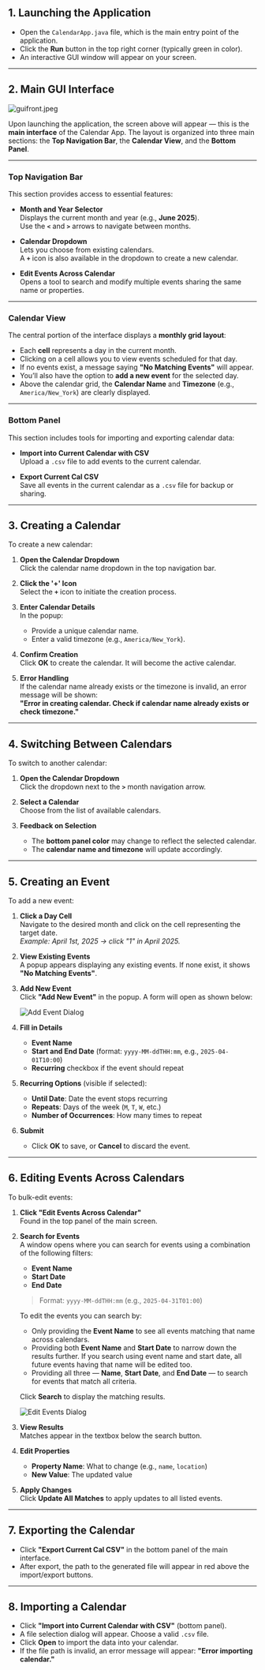 ## 1. Launching the Application

- Open the `CalendarApp.java` file, which is the main entry point of the application.
- Click the **Run** button in the top right corner (typically green in color).
- An interactive GUI window will appear on your screen.

---

## 2. Main GUI Interface

![guifront.jpeg](guifront.jpeg)

Upon launching the application, the screen above will appear — this is the **main interface** of the Calendar App. The layout is organized into three main sections: the **Top Navigation Bar**, the **Calendar View**, and the **Bottom Panel**.

---

### Top Navigation Bar

This section provides access to essential features:

- **Month and Year Selector**  
  Displays the current month and year (e.g., **June 2025**).  
  Use the **`<`** and **`>`** arrows to navigate between months.

- **Calendar Dropdown**  
  Lets you choose from existing calendars.  
  A **`+`** icon is also available in the dropdown to create a new calendar.

- **Edit Events Across Calendar**  
  Opens a tool to search and modify multiple events sharing the same name or properties.

---

### Calendar View

The central portion of the interface displays a **monthly grid layout**:

- Each **cell** represents a day in the current month.
- Clicking on a cell allows you to view events scheduled for that day.
- If no events exist, a message saying **"No Matching Events"** will appear.
- You’ll also have the option to **add a new event** for the selected day.
- Above the calendar grid, the **Calendar Name** and **Timezone** (e.g., `America/New_York`) are clearly displayed.

---

### Bottom Panel

This section includes tools for importing and exporting calendar data:

- **Import into Current Calendar with CSV**  
  Upload a `.csv` file to add events to the current calendar.

- **Export Current Cal CSV**  
  Save all events in the current calendar as a `.csv` file for backup or sharing.

---

## 3. Creating a Calendar

To create a new calendar:

1. **Open the Calendar Dropdown**  
   Click the calendar name dropdown in the top navigation bar.

2. **Click the '+' Icon**  
   Select the **`+`** icon to initiate the creation process.

3. **Enter Calendar Details**  
   In the popup:
   - Provide a unique calendar name.
   - Enter a valid timezone (e.g., `America/New_York`).

4. **Confirm Creation**  
   Click **OK** to create the calendar. It will become the active calendar.

5. **Error Handling**  
   If the calendar name already exists or the timezone is invalid, an error message will be shown:  
   **"Error in creating calendar. Check if calendar name already exists or check timezone."**

---

## 4. Switching Between Calendars

To switch to another calendar:

1. **Open the Calendar Dropdown**  
   Click the dropdown next to the **`>`** month navigation arrow.

2. **Select a Calendar**  
   Choose from the list of available calendars.

3. **Feedback on Selection**  
   - The **bottom panel color** may change to reflect the selected calendar.
   - The **calendar name and timezone** will update accordingly.

---

## 5. Creating an Event

To add a new event:

1. **Click a Day Cell**  
   Navigate to the desired month and click on the cell representing the target date.  
   _Example: April 1st, 2025 → click "1" in April 2025._

2. **View Existing Events**  
   A popup appears displaying any existing events. If none exist, it shows **"No Matching Events"**.

3. **Add New Event**  
   Click **"Add New Event"** in the popup. A form will open as shown below:

   ![Add Event Dialog](image.png)

4. **Fill in Details**
   - **Event Name**
   - **Start and End Date** (format: `yyyy-MM-ddTHH:mm`, e.g., `2025-04-01T10:00`)
   - **Recurring** checkbox if the event should repeat

5. **Recurring Options** (visible if selected):
   - **Until Date**: Date the event stops recurring
   - **Repeats**: Days of the week (`M`, `T`, `W`, etc.)
   - **Number of Occurrences**: How many times to repeat

6. **Submit**
   - Click **OK** to save, or **Cancel** to discard the event.

---

## 6. Editing Events Across Calendars

To bulk-edit events:

1. **Click "Edit Events Across Calendar"**  
   Found in the top panel of the main screen.

2. **Search for Events**  
   A window opens where you can search for events using a combination of the following filters:

   - **Event Name**
   - **Start Date**
   - **End Date**  
   > Format: `yyyy-MM-ddTHH:mm` (e.g., `2025-04-31T01:00`)

   To edit the events you can search by:
   - Only providing the **Event Name** to see all events matching that name across calendars.
   - Providing both **Event Name** and **Start Date** to narrow down the results further. If you search using event name and start date, all future events having that name will be edited too.
   - Providing all three — **Name**, **Start Date**, and **End Date** — to search for events that match all criteria.

   Click **Search** to display the matching results.

   ![Edit Events Dialog](image.png)

3. **View Results**  
   Matches appear in the textbox below the search button.

4. **Edit Properties**  
   - **Property Name**: What to change (e.g., `name`, `location`)
   - **New Value**: The updated value

5. **Apply Changes**  
   Click **Update All Matches** to apply updates to all listed events.

---

## 7. Exporting the Calendar

- Click **"Export Current Cal CSV"** in the bottom panel of the main interface.
- After export, the path to the generated file will appear in red above the import/export buttons.

---

## 8. Importing a Calendar

- Click **"Import into Current Calendar with CSV"** (bottom panel).
- A file selection dialog will appear. Choose a valid `.csv` file.
- Click **Open** to import the data into your calendar.
- If the file path is invalid, an error message will appear: **"Error importing calendar."**
